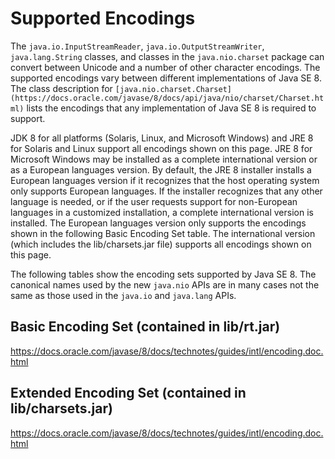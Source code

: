 # Supported Encodings

The  `java.io.InputStreamReader`,  `java.io.OutputStreamWriter`,  `java.lang.String`  classes, and classes in the  `java.nio.charset`  package can convert between Unicode and a number of other character encodings. The supported encodings vary between different implementations of Java SE 8. The class description for  `[java.nio.charset.Charset](https://docs.oracle.com/javase/8/docs/api/java/nio/charset/Charset.html)`  lists the encodings that any implementation of Java SE 8 is required to support.

JDK 8 for all platforms (Solaris, Linux, and Microsoft Windows) and JRE 8 for Solaris and Linux support all encodings shown on this page. JRE 8 for Microsoft Windows may be installed as a complete international version or as a European languages version. By default, the JRE 8 installer installs a European languages version if it recognizes that the host operating system only supports European languages. If the installer recognizes that any other language is needed, or if the user requests support for non-European languages in a customized installation, a complete international version is installed. The European languages version only supports the encodings shown in the following Basic Encoding Set table. The international version (which includes the  lib/charsets.jar  file) supports all encodings shown on this page.

The following tables show the encoding sets supported by Java SE 8. The canonical names used by the new  `java.nio`  APIs are in many cases not the same as those used in the  `java.io`  and  `java.lang`  APIs.

## Basic Encoding Set (contained in lib/rt.jar)

https://docs.oracle.com/javase/8/docs/technotes/guides/intl/encoding.doc.html

## Extended Encoding Set (contained in lib/charsets.jar)

https://docs.oracle.com/javase/8/docs/technotes/guides/intl/encoding.doc.html

